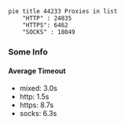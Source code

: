 
```mermaid
pie title 44233 Proxies in list
    "HTTP" : 24835
    "HTTPS": 6462
    "SOCKS" : 18049
```

### Some Info
#### Average Timeout

- mixed: 3.0s
- http: 1.5s
- https: 8.7s
- socks: 6.3s